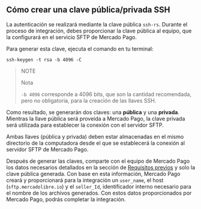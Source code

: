 ## Cómo crear una clave pública/privada SSH

La autenticación se realizará mediante la clave pública `ssh-rs`. Durante el proceso de integración, debes proporcionar la clave pública al equipo, que la configurará en el servicio SFTP de Mercado Pago. 

Para generar esta clave, ejecuta el comando en tu terminal:

`ssh-keygen -t rsa -b 4096 -C`

> NOTE
>
> Nota
>
> `-b 4096` corresponde a 4096 bits, que son la cantidad recomendada, pero no obligatoria, para la creación de las llaves SSH.

Como resultado, se generarán dos claves: una **pública** y una **privada**. Mientras la llave pública será proveida a Mercado Pago, la clave privada será utilizada para establecer la conexión con el servidor SFTP.

Ambas llaves (pública y privada) deben estar almacenadas en el mismo directorio de la computadora desde el que se establecerá la conexión al servidor SFTP de Mercado Pago.

Después de generar las claves, comparte con el equipo de Mercado Pago los datos necesarios detallados en la sección de [Requisitos previos]() y solo la clave pública generada. 
Con base en esta información, Mercado Pago creará y proporcionará para la integración un `user_name`, el host (`sftp.mercadolibre.io`) y el `seller_Id`, identificador interno necesario para el nombre de los archivos generados. Con estos datos proporcionados por Mercado Pago, podrás completar la integración.